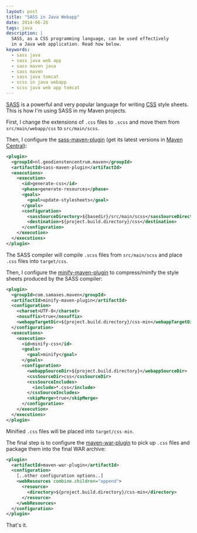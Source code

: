 ```yaml
---
layout: post
title: "SASS in Java Webapp"
date: 2014-06-26
tags: java
description: |
  SASS, as a CSS programming language, can be used effectively
  in a Java web application. Read how below.
keywords:
  - sass java
  - sass java web app
  - sass maven java
  - sass maven
  - sass java tomcat
  - scss in java webapp
  - scss java web app tomcat
---
```


[SASS](http://sass-lang.com/) is a powerful and very popular
language for writing [CSS](http://www.w3.org/Style/CSS/Overview.en.html)
style sheets. This is how I'm using SASS in my Maven projects.

First, I change the extensions of `.css` files to
`.scss` and move them from `src/main/webapp/css` to `src/main/scss`.

Then, I configure the [sass-maven-plugin](https://github.com/Jasig/sass-maven-plugin)
(get its latest versions in [Maven Central](http://search.maven.org/)):

```xml
<plugin>
  <groupId>nl.geodienstencentrum.maven</groupId>
  <artifactId>sass-maven-plugin</artifactId>
  <executions>
    <execution>
      <id>generate-css</id>
      <phase>generate-resources</phase>
      <goals>
        <goal>update-stylesheets</goal>
      </goals>
      <configuration>
        <sassSourceDirectory>${basedir}/src/main/scss</sassSourceDirectory>
        <destination>${project.build.directory}/css</destination>
      </configuration>
    </execution>
  </executions>
</plugin>
```

<!--more-->

The SASS compiler will compile `.scss` files from
`src/main/scss` and place `.css` files into `target/css`.

Then, I configure the [minify-maven-plugin](https://github.com/samaxes/minify-maven-plugin)
to compress/minify the style sheets produced by the SASS compiler:

```xml
<plugin>
  <groupId>com.samaxes.maven</groupId>
  <artifactId>minify-maven-plugin</artifactId>
  <configuration>
    <charset>UTF-8</charset>
    <nosuffix>true</nosuffix>
    <webappTargetDir>${project.build.directory}/css-min</webappTargetDir>
  </configuration>
  <executions>
    <execution>
      <id>minify-css</id>
      <goals>
        <goal>minify</goal>
      </goals>
      <configuration>
        <webappSourceDir>${project.build.directory}</webappSourceDir>
        <cssSourceDir>css</cssSourceDir>
        <cssSourceIncludes>
          <include>*.css</include>
        </cssSourceIncludes>
        <skipMerge>true</skipMerge>
      </configuration>
    </execution>
  </executions>
</plugin>
```

Minified `.css` files will be placed into `target/css-min`.

The final step is to configure the
[maven-war-plugin](http://maven.apache.org/plugins/maven-war-plugin/)
to pick up `.css` files and package them into the final WAR archive:

```xml
<plugin>
  <artifactId>maven-war-plugin</artifactId>
  <configuration>
    [..other configuration options..]
    <webResources combine.children="append">
      <resource>
        <directory>${project.build.directory}/css-min</directory>
      </resource>
    </webResources>
  </configuration>
</plugin>
```

That's it.
